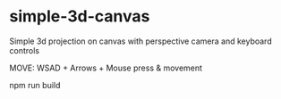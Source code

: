 # simple-3d-canvas
Simple 3d projection on canvas with perspective camera and keyboard controls

MOVE: WSAD + Arrows + Mouse press & movement

npm run build
